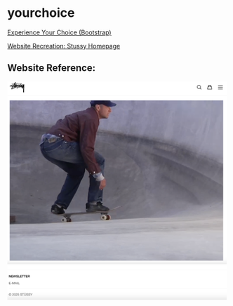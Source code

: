 # yourchoice
[Experience Your Choice (Bootstrap)](https://courses.ics.hawaii.edu/ics314s25/morea/ui-frameworks/experience-yourchoice-bootstrap.html)


[Website Recreation: Stussy Homepage](https://www.stussy.com/)

## Website Reference:
<img src="Screenshot_2025-02-25_at_9.55.07_PM.png" alt="Header" width="500">
<img src="Screenshot_2025-02-25_at_9.55.27_PM.png" alt="Footer" width="500">

